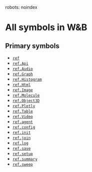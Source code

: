 robots: noindex
# All symbols in W&B

<!-- Insert buttons and diff -->

## Primary symbols
*  <a href="../ref.md"><code>ref</code></a>
*  <a href="../ref/Api.md"><code>ref.Api</code></a>
*  <a href="../ref/Audio.md"><code>ref.Audio</code></a>
*  <a href="../ref/Graph.md"><code>ref.Graph</code></a>
*  <a href="../ref/Histogram.md"><code>ref.Histogram</code></a>
*  <a href="../ref/Html.md"><code>ref.Html</code></a>
*  <a href="../ref/Image.md"><code>ref.Image</code></a>
*  <a href="../ref/Molecule.md"><code>ref.Molecule</code></a>
*  <a href="../ref/Object3D.md"><code>ref.Object3D</code></a>
*  <a href="../ref/Plotly.md"><code>ref.Plotly</code></a>
*  <a href="../ref/Table.md"><code>ref.Table</code></a>
*  <a href="../ref/Video.md"><code>ref.Video</code></a>
*  <a href="../ref/agent.md"><code>ref.agent</code></a>
*  <a href="../ref/config.md"><code>ref.config</code></a>
*  <a href="../ref/init.md"><code>ref.init</code></a>
*  <a href="../ref/join.md"><code>ref.join</code></a>
*  <a href="../ref/log.md"><code>ref.log</code></a>
*  <a href="../ref/save.md"><code>ref.save</code></a>
*  <a href="../ref/setup.md"><code>ref.setup</code></a>
*  <a href="../ref/summary.md"><code>ref.summary</code></a>
*  <a href="../ref/sweep.md"><code>ref.sweep</code></a>